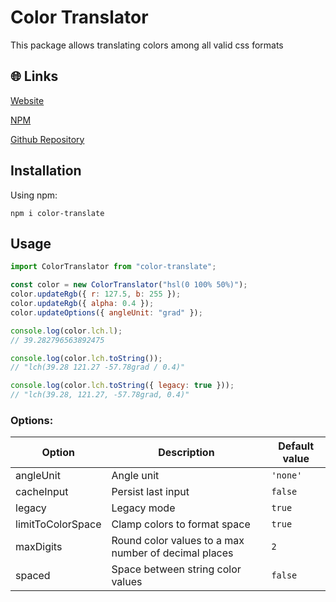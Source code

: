 # Color Translator

This package allows translating colors among all valid css formats

## 🌐 Links

[Website](https://jeronimoek.github.io/color-translate-web/)

[NPM](https://www.npmjs.com/package/color-translate)

[Github Repository](https://github.com/jeronimoek/color-translate)

## Installation

Using npm:

```shell
npm i color-translate
```

## Usage

```js
import ColorTranslator from "color-translate";

const color = new ColorTranslator("hsl(0 100% 50%)");
color.updateRgb({ r: 127.5, b: 255 });
color.updateRgb({ alpha: 0.4 });
color.updateOptions({ angleUnit: "grad" });

console.log(color.lch.l);
// 39.282796563892475

console.log(color.lch.toString());
// "lch(39.28 121.27 -57.78grad / 0.4)"

console.log(color.lch.toString({ legacy: true }));
// "lch(39.28, 121.27, -57.78grad, 0.4)"
```

### Options:

| Option            | Description                                          | Default value |
| ----------------- | ---------------------------------------------------- | ------------- |
| angleUnit         | Angle unit                                           | `'none'`      |
| cacheInput        | Persist last input                                   | `false`       |
| legacy            | Legacy mode                                          | `true`        |
| limitToColorSpace | Clamp colors to format space                         | `true`        |
| maxDigits         | Round color values to a max number of decimal places | `2`           |
| spaced            | Space between string color values                    | `false`       |


